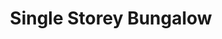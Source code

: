---
layout: post
categories: [sale, house, bungalow]
title: "Single Storey Bungalow"
price: "30 Lac"
front: "1 Room"
baths: "1"
workshops: "1 Kitchen"
address: "Near Allah Shafi Chowk"
type: "Bungalow FOR SALE"
area: "3.25 Marla"
---
